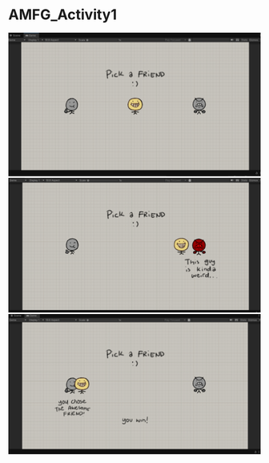 # AMFG_Activity1
![Screenshot of Project (1)](AMFG_Act1a.png)
![Screenshot of Project (2)](AMFG_Act1b.png)
![Screenshot of Project (3)](AMFG_Act1c.png)